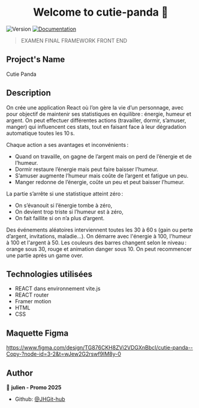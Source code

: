 <h1 align="center">Welcome to cutie-panda 👋</h1>
<p>
  <img alt="Version" src="https://img.shields.io/badge/version-1.0-blue.svg?cacheSeconds=2592000" />
  <a href="https://www.figma.com/design/TG876CKH8ZVi2VDGXnBbcI/cutie-panda--Copy-?node-id=3-2&t=wJew2G2rswf9IM8y-0" target="_blank">
    <img alt="Documentation" src="https://img.shields.io/badge/documentation-yes-brightgreen.svg" />
  </a>
</p>

> EXAMEN FINAL FRAMEWORK FRONT END
## Project's Name

Cutie Panda

## Description

On crée une application React où l’on gère la vie d’un personnage, avec pour objectif de maintenir ses statistiques en équilibre : énergie, humeur et argent. On peut effectuer différentes actions (travailler, dormir, s’amuser, manger) qui influencent ces stats, tout en faisant face à leur dégradation automatique toutes les 10 s.

Chaque action a ses avantages et inconvénients :

- Quand on travaille, on gagne de l’argent mais on perd de l’énergie et de l’humeur.
- Dormir restaure l’énergie mais peut faire baisser l’humeur.
- S’amuser augmente l’humeur mais coûte de l’argent et fatigue un peu.
- Manger redonne de l’énergie, coûte un peu et peut baisser l’humeur.

La partie s’arrête si une statistique atteint zéro :

- On s’évanouit si l’énergie tombe à zéro,
- On devient trop triste si l’humeur est à zéro,
- On fait faillite si on n’a plus d’argent.

Des événements aléatoires interviennent toutes les 30 à 60 s (gain ou perte d’argent, invitations, maladie…). On démarre avec l'énergie à 100, l'humeur à 100 et l'argent à 50. Les couleurs des barres changent selon le niveau : orange sous 30, rouge et animation danger sous 10. On peut recommencer une partie après un game over.

## Technologies utilisées

- REACT dans environnement vite.js
- REACT router
- Framer motion
- HTML
- CSS

## Maquette Figma
https://www.figma.com/design/TG876CKH8ZVi2VDGXnBbcI/cutie-panda--Copy-?node-id=3-2&t=wJew2G2rswf9IM8y-0

## Author

👤 **julien - Promo 2025**

* Github: [@JHGit-hub](https://github.com/JHGit-hub)
